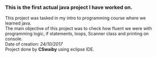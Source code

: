 ### This is the first actual java project I have worked on.
This project was tasked in my intro to programming course where we learned java.  
The main objective of this project was to check how fluent we were with programming logic, if statements, loops, Scanner class and printing on console.  
Date of creation: *24/10/2017*  
Project done by **CSwaiby** using eclipse IDE.    
